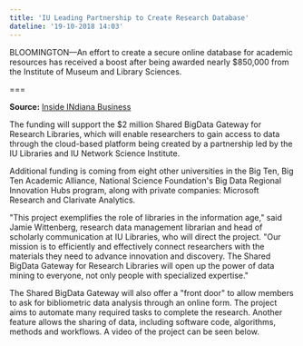 ```yaml
---
title: 'IU Leading Partnership to Create Research Database'
dateline: '19-10-2018 14:03'
---
```


BLOOMINGTON&mdash;An effort to create a secure online database for academic resources has received a boost after being awarded nearly $850,000 from the Institute of Museum and Library Sciences.

===

**Source:** [Inside INdiana Business](http://www.insideindianabusiness.com/story/39320221/iu-to-lead-partnership-to-create-research-database)

The funding will support the $2 million Shared BigData Gateway for Research Libraries, which will enable researchers to gain access to data through the cloud-based platform being created by a partnership led by the IU Libraries and IU Network Science Institute.

Additional funding is coming from eight other universities in the Big Ten, Big Ten Academic Alliance, National Science Foundation's Big Data Regional Innovation Hubs program, along with private companies: Microsoft Research and Clarivate Analytics.

"This project exemplifies the role of libraries in the information age," said Jamie Wittenberg, research data management librarian and head of scholarly communication at IU Libraries, who will direct the project. "Our mission is to efficiently and effectively connect researchers with the materials they need to advance innovation and discovery. The Shared BigData Gateway for Research Libraries will open up the power of data mining to everyone, not only people with specialized expertise."

The Shared BigData Gateway will also offer a "front door" to allow members to ask for bibliometric data analysis through an online form. The project aims to automate many required tasks to complete the research. Another feature allows the sharing of data, including software code, algorithms, methods and workflows.  A video of the project can be seen below. 